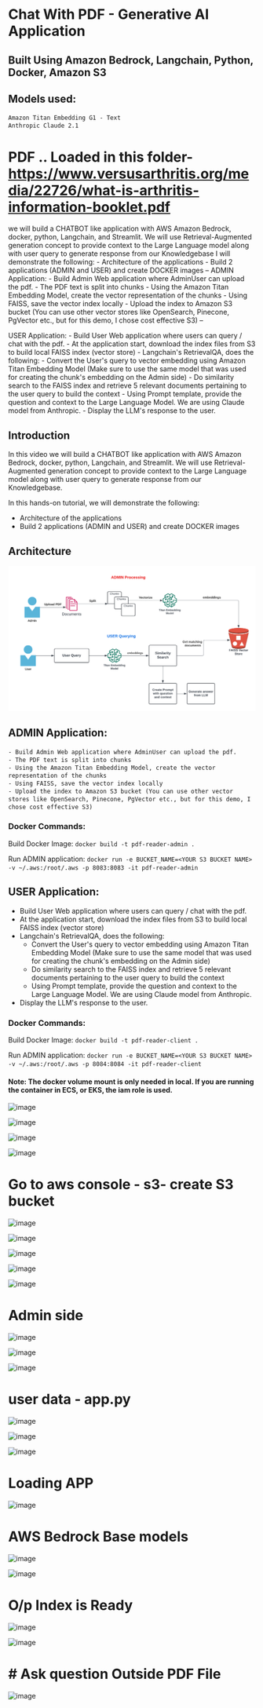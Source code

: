 # Chat With PDF - Generative AI Application
## Built Using Amazon Bedrock, Langchain, Python, Docker, Amazon S3
## Models used:
    Amazon Titan Embedding G1 - Text
    Anthropic Claude 2.1

# PDF .. Loaded in this folder- https://www.versusarthritis.org/media/22726/what-is-arthritis-information-booklet.pdf

we will build a CHATBOT like application with AWS Amazon Bedrock, docker, python, Langchain, and Streamlit. We will use Retrieval-Augmented generation concept to provide context to the Large Language model along with user query to generate response from our Knowledgebase
I will demonstrate the following: - 
Architecture of the applications - Build 2 applications (ADMIN and USER) and create DOCKER images – 
ADMIN Application: - Build Admin Web application where AdminUser can upload the pdf. - The PDF text is split into chunks - Using the Amazon Titan Embedding Model, create the vector representation of the chunks - Using FAISS, save the vector index locally - Upload the index to Amazon S3 bucket (You can use other vector stores like OpenSearch, Pinecone, PgVector etc., but for this demo, I chose cost effective S3) – 

USER Application: - Build User Web application where users can query / chat with the pdf. - At the application start, download the index files from S3 to build local FAISS index (vector store) - Langchain's RetrievalQA, does the following: - Convert the User's query to vector embedding using Amazon Titan Embedding Model (Make sure to use the same model that was used for creating the chunk's embedding on the Admin side) - Do similarity search to the FAISS index and retrieve 5 relevant documents pertaining to the user query to build the context - Using Prompt template, provide the question and context to the Large Language Model. We are using Claude model from Anthropic. - Display the LLM's response to the user.


## Introduction
In this video we will build a CHATBOT like application with AWS Amazon Bedrock, docker, python, Langchain, and Streamlit. We will use Retrieval-Augmented generation concept to provide context to the Large Language model along with user query to generate response from our Knowledgebase.

In this hands-on tutorial, we will demonstrate the following:
- Architecture of the applications
- Build 2 applications (ADMIN and USER) and create DOCKER images


## Architecture
![image info](./Bedrock-ChatWithPdf.png)

## ADMIN Application:
    - Build Admin Web application where AdminUser can upload the pdf.
    - The PDF text is split into chunks
    - Using the Amazon Titan Embedding Model, create the vector representation of the chunks
    - Using FAISS, save the vector index locally
    - Upload the index to Amazon S3 bucket (You can use other vector stores like OpenSearch, Pinecone, PgVector etc., but for this demo, I chose cost effective S3)

### Docker Commands:

  Build Docker Image:
  `docker build -t pdf-reader-admin .`

  Run ADMIN application:
  `docker run -e BUCKET_NAME=<YOUR S3 BUCKET NAME> -v ~/.aws:/root/.aws -p 8083:8083 -it pdf-reader-admin`



## USER Application:
  - Build User Web application where users can query / chat with the pdf.
  - At the application start, download the index files from S3 to build local FAISS index (vector store)
  - Langchain's RetrievalQA, does the following:
     - Convert the User's query to vector embedding using Amazon Titan Embedding Model (Make sure to use the same model that was used for creating the chunk's embedding on the Admin side)
    - Do similarity search to the FAISS index and retrieve 5 relevant documents pertaining to the user query to build the context
    - Using Prompt template, provide the question and context to the Large Language Model. We are using Claude model from Anthropic.
   -  Display the LLM's response to the user.

### Docker Commands:

  Build Docker Image:
  `docker build -t pdf-reader-client .`

  Run ADMIN application:
  `docker run -e BUCKET_NAME=<YOUR S3 BUCKET NAME> -v ~/.aws:/root/.aws -p 8084:8084 -it pdf-reader-client`


#### Note: The docker volume mount is only needed in local. If you are running the container in ECS, or EKS, the iam role is used.

![image](https://github.com/user-attachments/assets/2eb669b9-dcba-4630-b14f-a2557c2a7d93)

![image](https://github.com/user-attachments/assets/a7a0ee05-9838-4915-b316-32ad1916e656)

![image](https://github.com/user-attachments/assets/079930df-76a8-420d-9b23-40064410e033)

![image](https://github.com/user-attachments/assets/c18de805-b015-44bf-be28-6f8d906a7cd4)

# Go to aws console -  s3-  create S3 bucket

![image](https://github.com/user-attachments/assets/cb31d68a-9314-4928-a5c3-15d88993ef8d)

![image](https://github.com/user-attachments/assets/b10faf1d-54e3-4bc4-8cf3-4fae1e3551fa)

![image](https://github.com/user-attachments/assets/7ae8cfbb-b79e-4554-a2e6-643f19c3dfaa)

![image](https://github.com/user-attachments/assets/fec83dc6-bbf3-4df3-88a1-5276e16bdddb)

![image](https://github.com/user-attachments/assets/a66fe9c6-11ad-4aea-8827-02a10fd08e50)

# Admin side

![image](https://github.com/user-attachments/assets/347346c6-526e-40ab-9985-e2bec772274a)

![image](https://github.com/user-attachments/assets/7ae8515d-2e82-4b2d-8ce9-62bfd9099cfd)

![image](https://github.com/user-attachments/assets/55aff578-9988-41d5-b0f0-0527f1d07124)

# user data - app.py

![image](https://github.com/user-attachments/assets/43f210d5-bdc5-41c1-887d-09c0e3ceac53)

![image](https://github.com/user-attachments/assets/a781e8d4-141e-44d5-b732-5d29168f589d)

![image](https://github.com/user-attachments/assets/955deb31-a006-4d48-9a20-258cd208f640)

# Loading APP
![image](https://github.com/user-attachments/assets/e67060e0-28c6-4077-b61c-50c5eceb1689)

# AWS Bedrock Base models

![image](https://github.com/user-attachments/assets/b85c5dcc-7626-4799-9d54-383498e92ef6)

![image](https://github.com/user-attachments/assets/34643fbe-4ec9-4baf-8507-e51e6a25115f)

# O/p Index is Ready

![image](https://github.com/user-attachments/assets/ad83a46e-2d0e-4c21-a50c-b3d41238a113)

![image](https://github.com/user-attachments/assets/d7e9bfe7-a62f-4b24-b741-cd2f5d1b6be9)

# # Ask question Outside  PDF File

![image](https://github.com/user-attachments/assets/0cec5ee5-6baa-44ba-a1bd-24ca7351efcf)




































